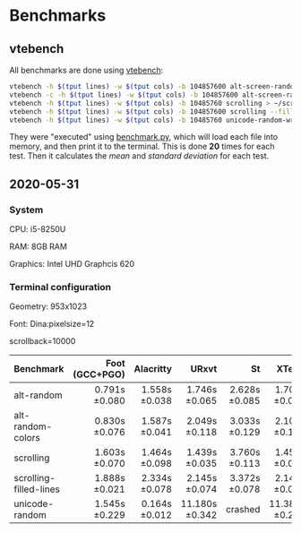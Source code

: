 # Benchmarks

## vtebench

All benchmarks are done using [vtebench](https://github.com/alacritty/vtebench):

```sh
vtebench -h $(tput lines) -w $(tput cols) -b 104857600 alt-screen-random-write > ~/alt-random
vtebench -c -h $(tput lines) -w $(tput cols) -b 104857600 alt-screen-random-write > ~/alt-random-colors
vtebench -h $(tput lines) -w $(tput cols) -b 10485760 scrolling > ~/scrolling
vtebench -h $(tput lines) -w $(tput cols) -b 104857600 scrolling --fill-lines > ~/scrolling-filled-lines
vtebench -h $(tput lines) -w $(tput cols) -b 10485760 unicode-random-write > ~/unicode-random
```

They were "executed" using [benchmark.py](../scripts/benchmark.py),
which will load each file into memory, and then print it to the
terminal. This is done **20** times for each test. Then it calculates
the _mean_ and _standard deviation_ for each test.


## 2020-05-31

### System

CPU: i5-8250U

RAM: 8GB RAM

Graphics: Intel UHD Graphcis 620


### Terminal configuration

Geometry: 953x1023

Font: Dina:pixelsize=12

scrollback=10000


| Benchmark              | Foot (GCC+PGO) | Alacritty     | URxvt          | St            | XTerm         |
|------------------------|---------------:|--------------:|---------------:|--------------:|--------------:|
| alt-random             |  0.791s ±0.080 | 1.558s ±0.038 | 1.746s ±0.065  | 2.628s ±0.085 | 1.706s ±0.064 |
| alt-random-colors      |  0.830s ±0.076 | 1.587s ±0.041 | 2.049s ±0.118  | 3.033s ±0.129 | 2.109s ±0.131 |
| scrolling              |  1.603s ±0.070 | 1.464s ±0.098 | 1.439s ±0.035  | 3.760s ±0.113 | 1.459s ±0.036 |
| scrolling-filled-lines |  1.888s ±0.021 | 2.334s ±0.078 | 2.145s ±0.074  | 3.372s ±0.078 | 2.144s ±0.091 |
| unicode-random         |  1.545s ±0.229 | 0.164s ±0.012 | 11.180s ±0.342 |       crashed |11.389s ±0.269 |
